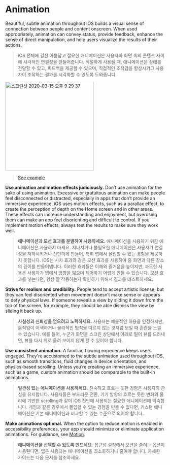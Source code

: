 # Animation
Beautiful, subtle animation throughout iOS builds a visual sense of connection between people and content onscreen. When used appropriately, animation can convey status, provide feedback, enhance the sense of direct manipulation, and help users visualize the results of their actions.

> iOS 전체에 걸친 아름답고 절묘한 애니메이션은 사용자와 화면 속의 콘텐츠 사이에 시각적인 연결성을 만들어줍니다. 적절하게 사용될 때, 애니메이션은 상태를 전달할 수 있고, 피드백을 제공할 수 있으며, 직접적인 조작감을 향상시키고 사용자이 조작하는 결과를 시각화할 수 있도록 도와줍니다.

<img width="279" alt="스크린샷 2020-03-15 오후 9 29 37" src="https://user-images.githubusercontent.com/40762111/76701405-354d2600-6704-11ea-8377-64b8e87b7ebc.png">

> [See example](https://developer.apple.com/design/human-interface-guidelines/ios/visual-design/animation/)



**Use animation and motion effects judiciously.** Don’t use animation for the sake of using animation. Excessive or gratuitous animation can make people feel disconnected or distracted, especially in apps that don’t provide an immersive experience. iOS uses motion effects, such as a parallax effect, to create the perception of depth on the Home screen and in other areas. These effects can increase understanding and enjoyment, but overusing them can make an app feel disorienting and difficult to control. If you implement motion effects, always test the results to make sure they work well.

> **애니메이션과 모션 효과를 분별하여 사용하세요.** 애니메이션을 사용하기 위한 애니메이션은 사용하지 마세요. 지나치거나 불필요한 애니메이션은 사용자가 연결성을 저하시키거나 산만하게 만들어, 특히 앱에서 몰입할 수 있는 경험을 제공하지 못합니다. iOS는 시차 효과와 같은 모션 효과를 사용하여 홈 화면과 다른 장소의 깊이를 만들어냅니다. 이러한 효과들은 이해와 즐거움을 높이지만, 과도한 사용은 사용자가 앱에서 방향을 잃으며 제어하기 어렵게 만들 수 있습니다. 모션 효과를 넣는다면, 항상 잘 작동하는지 확인하기 위해서 결과를 테스트하세요.



**Strive for realism and credibility.** People tend to accept artistic license, but they can feel disoriented when movement doesn’t make sense or appears to defy physical laws. If someone reveals a view by sliding it down from the top of the screen, for example, they should be able dismiss the view by sliding it back up.

> **사실성과 신뢰성을 얻으려고 노력하세요.** 사용자는 예술적인 허용을 인정하지만, 움직임이 어색하거나 물리적인 법칙을 따르지 않는 것처럼 보일 때 혼란을 느낄 수 있습니다. 예를 들어, 누군가 화면을 스크린 상단에서 아래로 밀어 뷰를 드러내면, 뷰를 다시 위로 올려 보이지 않게 할 수 있어야 합니다.



**Use consistent animation.** A familiar, flowing experience keeps users engaged. They're accustomed to the subtle animation used throughout iOS, such as smooth transitions, fluid changes in device orientation, and physics-based scrolling. Unless you’re creating an immersive experience, such as a game, custom animation should be comparable to the built-in animations.

> **일관성 있는 애니메이션을 사용하세요.** 친숙하고 흐르는 듯한 경험은 사용자의 관심을 유지합니다. 사용자들은 부드러운 전환, 기기 방향의 흐르는 듯한 변화와 물리에 기반한 scrolling과 같이 iOS 전반에 사용되는 절묘한 애니메이션에 익숙합니다. 게임과 같은 경우에서 몰입할 수 있는 경험을 만들 수 없다면, 커스텀 애니메이션은 기본 애니메이션과  비교할 수 있는 수준으로 되어야 합니다.



**Make animations optional.** When the option to reduce motion is enabled in accessibility preferences, your app should minimize or eliminate application animations. For guidance, see [Motion](https://developer.apple.com/design/human-interface-guidelines/accessibility/overview/appearance-effects/#motion).

> **애니메이션을 선택할 수 있도록 만드세요.** 접근성 설정에서 모션을 줄이는 옵션이 사용된다면, 앱은 사용되는 애니메이션을 최소화하거나 줄여야 합니다. 자세한 가이드는 다음 문서를 참조하세요.